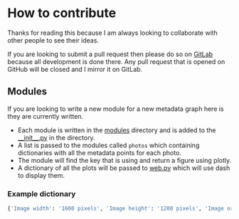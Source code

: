 # How to contribute

Thanks for reading this because I am always looking to collaborate with other people to see their ideas.

If you are looking to submit a pull request then please do so on [GitLab](https://gitlab.com/Cyb3r-Jak3/pystalk) because all development is done there. Any pull request that is opened on GitHub will be closed and I mirror it on GitLab.

## Modules

If you are looking to write a new module for a new metadata graph here is they are currently written.

- Each module is written in the [modules](modules/) directory and is added to the [\_\_init__.py](modules/__init__.py) in the directory.
- A list is passed to the modules called `photos` which containing dictionaries with all the metadata points for each photo.
- The module will find the key that is using and return a figure using plotly.
- A dictionary of all the plots will be passed to [web.py](utils/web.py) which will use dash to display them.

### Example dictionary

```python
{'Image width': '1600 pixels', 'Image height': '1200 pixels', 'Image orientation': 'Horizontal (normal)', 'Bits/pixel': '24', 'Pixel format': 'YCbCr', 'Creation date': '2007-11-29 16:16:21', 'Camera aperture': '2.97', 'Camera focal': '2.8', 'Camera exposure': '1/6', 'Camera model': 'Canon PowerShot SD300', 'Camera manufacturer': 'Canon', 'Compression': 'JPEG (Baseline)', 'Thumbnail size': '5922 bytes', 'EXIF version': '0220', 'Date-time original': '2007-11-29 16:16:21', 'Date-time digitized': '2007-11-29 16:16:21', 'Compressed bits per pixel': '3', 'Shutter speed': '2.59', 'Aperture': '2.97', 'Exposure bias': '0', 'Focal length': '5.8', 'Flashpix version': '0100', 'Focal plane width': '7.14e+03', 'Focal plane height': '7.14e+03', 'Comment': 'JPEG quality: 90% (approximate)', 'MIME type': 'image/jpeg', 'Endianness': 'Big endian', 'item': '.\\utils\\ExamplePhotos\\22-canon_tags.jpg'}
```
